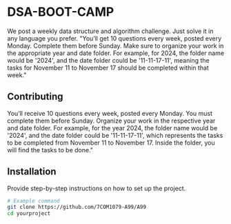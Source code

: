 # DSA-BOOT-CAMP
We post a weekly data structure and algorithm challenge. Just solve it in any language you prefer.
"You’ll get 10 questions every week, posted every Monday. Complete them before Sunday. Make sure to organize your work in the appropriate year and date folder. For example, for 2024, the folder name would be '2024', and the date folder could be '11-11-17-11', meaning the tasks for November 11 to November 17 should be completed within that week."


## Contributing
You’ll receive 10 questions every week, posted every Monday. You must complete them before Sunday. Organize your work in the respective year and date folder. For example, for the year 2024, the folder name would be '2024', and the date folder could be '11-11-17-11', which represents the tasks to be completed from November 11 to November 17. Inside the folder, you will find the tasks to be done."


## Installation

Provide step-by-step instructions on how to set up the project.

```bash
# Example command
git clone https://github.com/7COM1079-A99/A99 
cd yourproject
